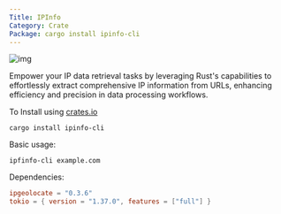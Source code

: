 ```yaml
---
Title: IPInfo
Category: Crate
Package: cargo install ipinfo-cli
---
```

![img](https://img.shields.io/crates/v/ipinfo-cli?style=flat-square&logo=rust)

Empower your IP data retrieval tasks by leveraging Rust's capabilities to effortlessly extract comprehensive IP information from URLs, enhancing efficiency and precision in data processing workflows.

To Install using [crates.io](https://crates.io)

```shell
cargo install ipinfo-cli
```

Basic usage:

```shell
ipfinfo-cli example.com
```

Dependencies:

```toml
ipgeolocate = "0.3.6"
tokio = { version = "1.37.0", features = ["full"] }
```

